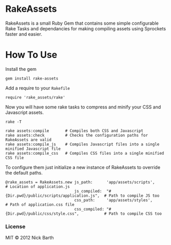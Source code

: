 # RakeAssets
RakeAssets is a small Ruby Gem that contains some simple configurable Rake Tasks and dependancies for making compiling assets using Sprockets faster and easier.

# How To Use

Install the gem 

    gem install rake-assets

Add a require to your `Rakefile`

    require 'rake_assets/rake'

Now you will have some rake tasks to compress and minify your CSS and Javascript assets.

    rake -T

    rake assets:compile       # Compiles both CSS and Javascript
    rake assets:check         # Checks the configuration paths for RakeAssets are valid
    rake assets:compile_js    # Compiles Javascript files into a single minified Javascript file
    rake assets:compile_css   # Compiles CSS files into a single minified CSS file

To configure them just initialize a new instance of RakeAssets to override the default paths.

    @rake_assets = RakeAssets.new js_path:      'app/assets/scripts',                        # Location of application.js
                                  js_compiled:  "#{Dir.pwd}/public/scripts/application.js",  # Path to compile JS too
                                  css_path:     'app/assets/styles',                         # Path of application.css file
                                  css_compiled: "#{Dir.pwd}/public/css/style.css",           # Path to compile CSS too

### License
MIT &copy; 2012 Nick Barth
